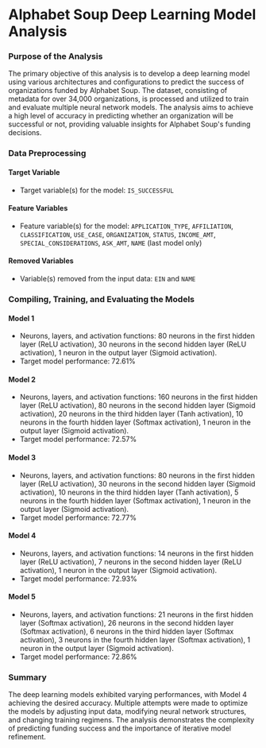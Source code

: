 # Alphabet Soup Deep Learning Model Analysis

### Purpose of the Analysis

The primary objective of this analysis is to develop a deep learning model using various architectures and configurations to predict the success of organizations funded by Alphabet Soup. The dataset, consisting of metadata for over 34,000 organizations, is processed and utilized to train and evaluate multiple neural network models. The analysis aims to achieve a high level of accuracy in predicting whether an organization will be successful or not, providing valuable insights for Alphabet Soup's funding decisions.

### Data Preprocessing

#### Target Variable
- Target variable(s) for the model: `IS_SUCCESSFUL`

#### Feature Variables
- Feature variable(s) for the model: `APPLICATION_TYPE`, `AFFILIATION`, `CLASSIFICATION`, `USE_CASE`, `ORGANIZATION`, `STATUS`, `INCOME_AMT`, `SPECIAL_CONSIDERATIONS`, `ASK_AMT`, `NAME` (last model only)
  
#### Removed Variables
- Variable(s) removed from the input data: `EIN` and `NAME`

### Compiling, Training, and Evaluating the Models

#### Model 1
- Neurons, layers, and activation functions: 80 neurons in the first hidden layer (ReLU activation), 30 neurons in the second hidden layer (ReLU activation), 1 neuron in the output layer (Sigmoid activation).
- Target model performance: 72.61%


#### Model 2
- Neurons, layers, and activation functions: 160 neurons in the first hidden layer (ReLU activation), 80 neurons in the second hidden layer (Sigmoid activation), 20 neurons in the third hidden layer (Tanh activation), 10 neurons in the fourth hidden layer (Softmax activation), 1 neuron in the output layer (Sigmoid activation).
- Target model performance: 72.57%


#### Model 3
- Neurons, layers, and activation functions: 80 neurons in the first hidden layer (ReLU activation), 30 neurons in the second hidden layer (Sigmoid activation), 10 neurons in the third hidden layer (Tanh activation), 5 neurons in the fourth hidden layer (Softmax activation), 1 neuron in the output layer (Sigmoid activation).
- Target model performance: 72.77%


#### Model 4
- Neurons, layers, and activation functions: 14 neurons in the first hidden layer (ReLU activation), 7 neurons in the second hidden layer (ReLU activation), 1 neuron in the output layer (Sigmoid activation).
- Target model performance: 72.93%


#### Model 5
- Neurons, layers, and activation functions: 21 neurons in the first hidden layer (Softmax activation), 26 neurons in the second hidden layer (Softmax activation), 6 neurons in the third hidden layer (Softmax activation), 3 neurons in the fourth hidden layer (Softmax activation), 1 neuron in the output layer (Sigmoid activation).
- Target model performance: 72.86%

### Summary

The deep learning models exhibited varying performances, with Model 4 achieving the desired accuracy. Multiple attempts were made to optimize the models by adjusting input data, modifying neural network structures, and changing training regimens. The analysis demonstrates the complexity of predicting funding success and the importance of iterative model refinement.
